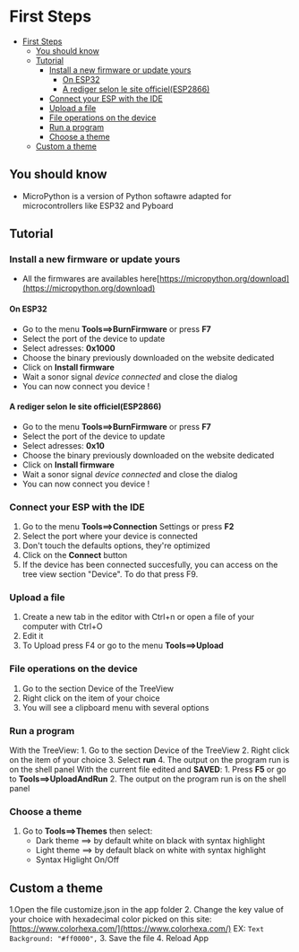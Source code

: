 # First Steps

- [First Steps](#first-steps)
  - [You should know](#you-should-know)
  - [Tutorial](#tutorial)
    - [Install a new firmware or update yours](#install-a-new-firmware-or-update-yours)
      - [On ESP32](#on-esp32)
      - [A rediger selon le site officiel(ESP2866)](#a-rediger-selon-le-site-officielesp2866)
    - [Connect your ESP with the IDE](#connect-your-esp-with-the-ide)
    - [Upload a file](#upload-a-file)
    - [File operations on the device](#file-operations-on-the-device)
    - [Run a program](#run-a-program)
    - [Choose a theme](#choose-a-theme)
  - [Custom a theme](#custom-a-theme)

## You should know

* MicroPython is a version of Python softawre adapted for microcontrollers like ESP32 and Pyboard


## Tutorial

### Install a new firmware or update yours

* All the firmwares are availables here[https://micropython.org/download](https://micropython.org/download)

#### On ESP32

* Go to the menu **Tools==>BurnFirmware** or press **F7**
* Select the port of the device to update
* Select adresses: **0x1000**
* Choose the binary previously downloaded on the website dedicated
* Click on **Install firmware**
* Wait a sonor signal *device connected* and close the dialog
* You can now connect you device !

#### A rediger selon le site officiel(ESP2866)

* Go to the menu **Tools==>BurnFirmware** or press **F7**
* Select the port of the device to update
* Select adresses: **0x10**
* Choose the binary previously downloaded on the website dedicated
* Click on **Install firmware**
* Wait a sonor signal *device connected* and close the dialog
* You can now connect you device !

### Connect your ESP with the IDE

1. Go to the menu **Tools==>Connection** Settings or press **F2**
2. Select the port where your device is connected
3. Don't touch the defaults options, they're optimized
4. Click on the **Connect** button
5. If the device has been connected succesfully, you can access on the tree view section "Device". To do that press F9.

### Upload a file

1. Create a new tab in the editor with Ctrl+n or open a file of your computer with Ctrl+O
2. Edit it
3. To Upload press F4 or go to the menu **Tools==>Upload**

### File operations on the device

1. Go to the section Device of the TreeView
2. Right click on the item of your choice
3. You will see a clipboard menu with several options

### Run a program

With the TreeView:
    1. Go to the section Device of the TreeView
    2. Right click on the item of your choice
    3. Select **run**
    4. The output on the program run is on the shell panel
With the current file edited and **SAVED**:
    1. Press **F5** or go to **Tools==>UploadAndRun**
    2. The output on the program run is on the shell panel

### Choose a theme

1. Go to **Tools==>Themes** then select:
   * Dark theme ==> by default white on black with syntax highlight
   * Light theme ==> by default black on white with syntax highlight
   * Syntax Higlight On/Off

## Custom a theme

1.Open the file customize.json in the app folder
2. Change the key value of your choice with hexadecimal color picked on this site: [https://www.colorhexa.com/](https://www.colorhexa.com/) EX:
    `Text Background: "#ff0000",`
3. Save the file
4. Reload App